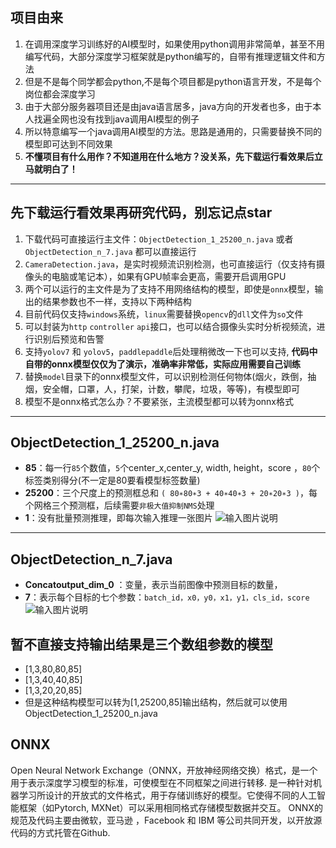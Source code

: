 ## 项目由来
1.  在调用深度学习训练好的AI模型时，如果使用python调用非常简单，甚至不用编写代码，大部分深度学习框架就是python编写的，自带有推理逻辑文件和方法
2.  但是不是每个同学都会python,不是每个项目都是python语言开发，不是每个岗位都会深度学习
3.  由于大部分服务器项目还是由java语言居多，java方向的开发者也多，由于本人找遍全网也没有找到java调用AI模型的例子
4.  所以特意编写一个java调用AI模型的方法。思路是通用的，只需要替换不同的模型即可达到不同效果
5.   **不懂项目有什么用作？不知道用在什么地方？没关系，先下载运行看效果后立马就明白了！** 

---

## 先下载运行看效果再研究代码，别忘记点star
1.  下载代码可直接运行主文件：`ObjectDetection_1_25200_n.java` 或者 `ObjectDetection_n_7.java` 都可以直接运行
2.  `CameraDetection.java`，是实时视频流识别检测，也可直接运行（仅支持有摄像头的电脑或笔记本），如果有GPU帧率会更高，需要开启调用GPU
2.  两个可以运行的主文件是为了支持不用网络结构的模型，即使是`onnx`模型，输出的结果参数也不一样，支持以下两种结构
3.  目前代码仅支持`windows`系统，`linux`需要替换`opencv`的`dll`文件为`so`文件
4.  可以封装为`http` `controller` `api`接口，也可以结合摄像头实时分析视频流，进行识别后预览和告警
5.  支持`yolov7` 和 `yolov5`，`paddlepaddle`后处理稍微改一下也可以支持, **代码中自带的onnx模型仅仅为了演示，准确率非常低，实际应用需要自己训练** 
6.  替换`model`目录下的onnx模型文件，可以识别检测任何物体(烟火，跌倒，抽烟，安全帽，口罩，人，打架，计数，攀爬，垃圾，等等)，有模型即可
7.  模型不是onnx格式怎么办？不要紧张，主流模型都可以转为onnx格式
---

## ObjectDetection_1_25200_n.java
 - **85**：每一行`85`个数值，`5`个center_x,center_y, width, height，score ，`80`个标签类别得分(不一定是80要看模型标签数量)
 - **25200**：三个尺度上的预测框总和 `( 80∗80∗3 + 40∗40∗3 + 20∗20∗3 )`，每个网格三个预测框，后续需要`非极大值抑制NMS`处理
 - **1**：没有批量预测推理，即每次输入推理一张图片
![输入图片说明](https://foruda.gitee.com/images/1690944300550600655/cdf2a2cb_1451768.png "屏幕截图")
---

## ObjectDetection_n_7.java
 - **Concatoutput_dim_0** ：变量，表示当前图像中预测目标的数量，
 - **7**：表示每个目标的七个参数：`batch_id，x0，y0，x1，y1，cls_id，score`
![输入图片说明](https://foruda.gitee.com/images/1690944320288742664/eb1cb2d9_1451768.png "屏幕截图")

## 暂不直接支持输出结果是三个数组参数的模型
- [1,3,80,80,85]
- [1,3,40,40,85]
- [1,3,20,20,85]
- 但是这种结构模型可以转为[1,25200,85]输出结构，然后就可以使用ObjectDetection_1_25200_n.java

## ONNX
Open Neural Network Exchange（ONNX，开放神经网络交换）格式，是一个用于表示深度学习模型的标准，可使模型在不同框架之间进行转移.
是一种针对机器学习所设计的开放式的文件格式，用于存储训练好的模型。它使得不同的人工智能框架（如Pytorch, MXNet）可以采用相同格式存储模型数据并交互。 ONNX的规范及代码主要由微软，亚马逊 ，Facebook 和 IBM 等公司共同开发，以开放源代码的方式托管在Github.


